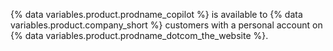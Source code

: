 {% data variables.product.prodname_copilot %} is available to {% data variables.product.company_short %} customers with a personal account on {% data variables.product.prodname_dotcom_the_website %}.